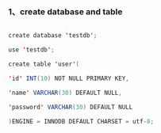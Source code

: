 
### 1、create database and table

```java

create database 'testdb';

use 'testdb';

create table 'user'(

'id' INT(10) NOT NULL PRIMARY KEY,

'name' VARCHAR(30) DEFAULT NULL,

'password' VARCHAR(30) DEFAULT NULL

)ENGINE = INNODB DEFAULT CHARSET = utf-8;

```

